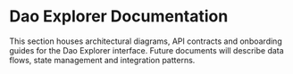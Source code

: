 # Dao Explorer Documentation

This section houses architectural diagrams, API contracts and onboarding guides for the Dao Explorer interface. Future documents will describe data flows, state management and integration patterns.
